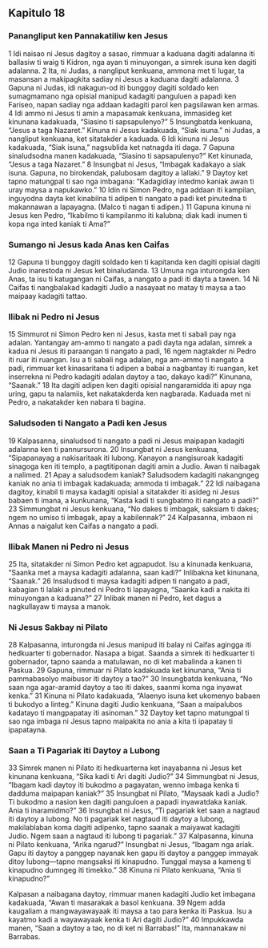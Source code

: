 Kapitulo 18
-----------

### Panangliput ken Pannakatiliw ken Jesus

1 Idi naisao ni Jesus dagitoy a sasao, rimmuar a kaduana dagiti adalanna iti ballasiw ti waig ti Kidron, nga ayan ti minuyongan, a simrek isuna ken dagiti adalanna. 2 Ita, ni Judas, a nangliput kenkuana, ammona met ti lugar, ta masansan a makipagkita sadiay ni Jesus a kaduana dagiti adalanna. 3 Gapuna ni Judas, idi nakagun-od iti bunggoy dagiti soldado ken sumagmamano nga opisial manipud kadagiti panguluen a papadi ken Fariseo, napan sadiay nga addaan kadagiti parol ken pagsilawan ken armas. 4 Idi ammo ni Jesus ti amin a mapasamak kenkuana, immasideg ket kinunana kadakuada, “Siasino ti sapsapulenyo?” 5 Insungbatda kenkuana, “Jesus a taga Nazaret.” Kinuna ni Jesus kadakuada, “Siak isuna.” ni Judas, a nangliput kenkuana, ket sitatakder a kaduada. 6 Idi kinuna ni Jesus kadakuada, “Siak isuna,” nagsublida ket natnagda iti daga. 7 Gapuna sinaludsodna manen kadakuada, “Siasino ti sapsapulenyo?” Ket kinunada, “Jesus a taga Nazaret.” 8 Insungbat ni Jesus, “Imbagak kadakayo a siak isuna. Gapuna, no birokendak, palubosam dagitoy a lallaki.” 9 Daytoy ket tapno matungpal ti sao nga imbagana: “Kadagidiay intedmo kaniak awan ti uray maysa a napukawko.” 10 Idin ni Simon Pedro, nga addaan iti kampilan, inguyodna dayta ket kinabilna ti adipen ti nangato a padi ket pinutedna ti makannawan a lapayagna. (Malco ti nagan ti adipen.) 11 Gapuna kinuna ni Jesus ken Pedro, “Ikabilmo ti kampilanmo iti kalubna; diak kadi inumen ti kopa nga inted kaniak ti Ama?”

### Sumango ni Jesus kada Anas ken Caifas

12 Gapuna ti bunggoy dagiti soldado ken ti kapitanda ken dagiti opisial dagiti Judio inarestoda ni Jesus ket binaludanda. 13 Umuna nga inturongda ken Anas, ta isu ti katugangan ni Caifas, a nangato a padi iti dayta a tawen. 14 Ni Caifas ti nangbalakad kadagiti Judio a nasayaat no matay ti maysa a tao maipaay kadagiti tattao.

### Ilibak ni Pedro ni Jesus

15 Simmurot ni Simon Pedro ken ni Jesus, kasta met ti sabali pay nga adalan. Yantangay am-ammo ti nangato a padi dayta nga adalan, simrek a kadua ni Jesus iti paraangan ti nangato a padi, 16 ngem nagtakder ni Pedro iti ruar iti ruangan. Isu a ti sabali nga adalan, nga am-ammo ti nangato a padi, rimmuar ket kinasaritana ti adipen a babai a nagbantay iti ruangan, ket inserrekna ni Pedro kadagiti adalan daytoy a tao, dakayo kadi?” Kinunana, “Saanak.” 18 Ita dagiti adipen ken dagiti opisial nangaramidda iti apuy nga uring, gapu ta nalamiis, ket nakatakderda ken nagbarada. Kaduada met ni Pedro, a nakatakder ken nabara ti bagina.

### Saludsoden ti Nangato a Padi ken Jesus

19 Kalpasanna, sinaludsod ti nangato a padi ni Jesus maipapan kadagiti adalanna ken ti pannursurona. 20 Insungbat ni Jesus kenkuana, “Sipapanayag a nakisaritaak iti lubong. Kanayon a nangisuroak kadagiti sinagoga ken iti templo, a pagtitiponan dagiti amin a Judio. Awan ti naibagak a nalimed. 21 Apay a saludsodem kaniak? Saludsodem kadagiti nakangngeg kaniak no ania ti imbagak kadakuada; ammoda ti imbagak.” 22 Idi naibagana dagitoy, kinabil ti maysa kadagiti opisial a sitatakder iti asideg ni Jesus babaen ti imana, a kunkunana, “Kasta kadi ti sungbatmo iti nangato a padi?” 23 Simmungbat ni Jesus kenkuana, “No dakes ti imbagak, saksiam ti dakes; ngem no umiso ti imbagak, apay a kabilennak?” 24 Kalpasanna, imbaon ni Annas a naigalut ken Caifas a nangato a padi.

### Ilibak Manen ni Pedro ni Jesus

25 Ita, sitatakder ni Simon Pedro ket agpapudot. Isu a kinunada kenkuana, “Saanka met a maysa kadagiti adalanna, saan kadi?” Inlibakna ket kinunana, “Saanak.” 26 Insaludsod ti maysa kadagiti adipen ti nangato a padi, kabagian ti lalaki a pinuted ni Pedro ti lapayagna, “Saanka kadi a nakita iti minuyongan a kaduana?” 27 Inlibak manen ni Pedro, ket dagus a nagkullayaw ti maysa a manok.

### Ni Jesus Sakbay ni Pilato

28 Kalpasanna, inturongda ni Jesus manipud iti balay ni Caifas agingga iti hedkuarter ti gobernador. Nasapa a bigat. Saanda a simrek iti hedkuarter ti gobernador, tapno saanda a matulawan, no di ket mabalinda a kanen ti Paskua. 29 Gapuna, rimmuar ni Pilato kadakuada ket kinunana, “Ania ti pammabasolyo maibusor iti daytoy a tao?” 30 Insungbatda kenkuana, “No saan nga agar-aramid daytoy a tao iti dakes, saanmi koma nga inyawat kenka.” 31 Kinuna ni Pilato kadakuada, “Alaenyo isuna ket ukomenyo babaen ti bukodyo a linteg.” Kinuna dagiti Judio kenkuana, “Saan a maipalubos kadatayo ti mangpapatay iti asinoman.” 32 Daytoy ket tapno matungpal ti sao nga imbaga ni Jesus tapno maipakita no ania a kita ti ipapatay ti ipapatayna.

### Saan a Ti Pagariak iti Daytoy a Lubong

33 Simrek manen ni Pilato iti hedkuarterna ket inayabanna ni Jesus ket kinunana kenkuana, “Sika kadi ti Ari dagiti Judio?” 34 Simmungbat ni Jesus, “Ibagam kadi daytoy iti bukodmo a pagayatan, wenno imbaga kenka ti dadduma maipapan kaniak?” 35 Insungbat ni Pilato, “Maysaak kadi a Judio? Ti bukodmo a nasion ken dagiti panguloen a papadi inyawatdaka kaniak. Ania ti inaramidmo?” 36 Insungbat ni Jesus, “Ti pagariak ket saan a nagtaud iti daytoy a lubong. No ti pagariak ket nagtaud iti daytoy a lubong, makilablaban koma dagiti adipenko, tapno saanak a maiyawat kadagiti Judio. Ngem saan a nagtaud iti lubong ti pagariak.” 37 Kalpasanna, kinuna ni Pilato kenkuana, “Arika ngarud?” Insungbat ni Jesus, “Ibagam nga ariak. Gapu iti daytoy a panggep nayanak ken gapu iti daytoy a panggep immayak ditoy lubong—tapno mangsaksi iti kinapudno. Tunggal maysa a kameng ti kinapudno dumngeg iti timekko.” 38 Kinuna ni Pilato kenkuana, “Ania ti kinapudno?”

Kalpasan a naibagana daytoy, rimmuar manen kadagiti Judio ket imbagana kadakuada, “Awan ti masarakak a basol kenkuana. 39 Ngem adda kaugaliam a mangwayawayaak iti maysa a tao para kenka iti Paskua. Isu a kayatmo kadi a wayawayaak kenka ti Ari dagiti Judio?” 40 Impukkawda manen, “Saan a daytoy a tao, no di ket ni Barrabas!” Ita, mannanakaw ni Barrabas.
